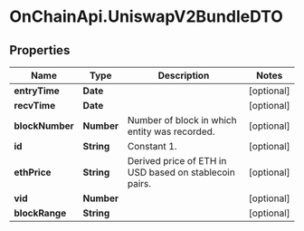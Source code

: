 # OnChainApi.UniswapV2BundleDTO

## Properties

Name | Type | Description | Notes
------------ | ------------- | ------------- | -------------
**entryTime** | **Date** |  | [optional] 
**recvTime** | **Date** |  | [optional] 
**blockNumber** | **Number** | Number of block in which entity was recorded. | [optional] 
**id** | **String** | Constant 1. | [optional] 
**ethPrice** | **String** | Derived price of ETH in USD based on stablecoin pairs. | [optional] 
**vid** | **Number** |  | [optional] 
**blockRange** | **String** |  | [optional] 


